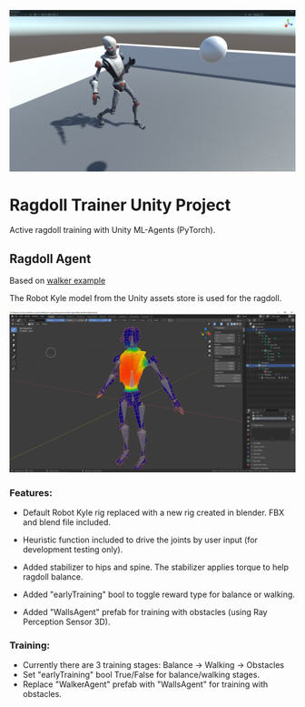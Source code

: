 ![Ragdoll Screenshot](/docs/RagdollScreenshot.png)

# Ragdoll Trainer Unity Project

Active ragdoll training with Unity ML-Agents (PyTorch). 

## Ragdoll Agent

Based on [walker example](https://github.com/Unity-Technologies/ml-agents/blob/main/docs/Learning-Environment-Examples.md)

The Robot Kyle model from the Unity assets store is used for the ragdoll.

![RobotKyleBlend Image](/docs/RobotKyleBlend.png)

### Features:

* Default Robot Kyle rig replaced with a new rig created in blender. FBX and blend file included.

* Heuristic function included to drive the joints by user input (for development testing only).

* Added stabilizer to hips and spine. The stabilizer applies torque to help ragdoll balance.

* Added "earlyTraining" bool to toggle reward type for balance or walking.

* Added "WallsAgent" prefab for training with obstacles (using Ray Perception Sensor 3D).

### Training:

* Currently there are 3 training stages: Balance -> Walking -> Obstacles
* Set "earlyTraining" bool True/False for balance/walking stages.
* Replace "WalkerAgent" prefab with "WallsAgent" for training with obstacles.

